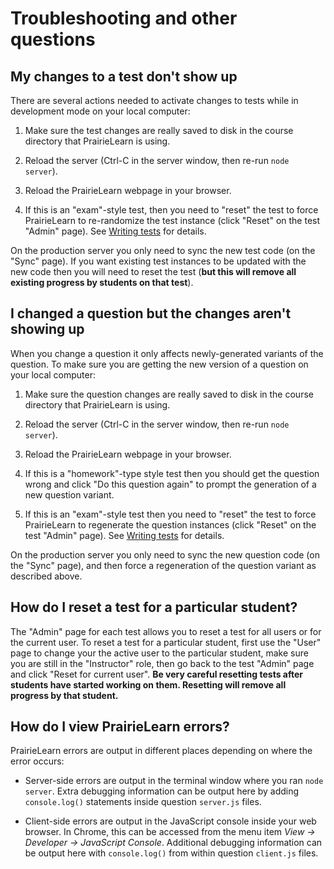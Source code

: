 
# Troubleshooting and other questions


## My changes to a test don't show up

There are several actions needed to activate changes to tests while in development mode on your local computer:

1. Make sure the test changes are really saved to disk in the course directory that PrairieLearn is using.

1. Reload the server (Ctrl-C in the server window, then re-run `node server`).

1. Reload the PrairieLearn webpage in your browser.

1. If this is an "exam"-style test, then you need to "reset" the test to force PrairieLearn to re-randomize the test instance (click "Reset" on the test "Admin" page). See [Writing tests](writingTests.md) for details.

On the production server you only need to sync the new test code (on the "Sync" page). If you want existing test instances to be updated with the new code then you will need to reset the test (**but this will remove all existing progress by students on that test**).

## I changed a question but the changes aren't showing up

When you change a question it only affects newly-generated variants of the question. To make sure you are getting the new version of a question on your local computer:

1. Make sure the question changes are really saved to disk in the course directory that PrairieLearn is using.

1. Reload the server (Ctrl-C in the server window, then re-run `node server`).

1. Reload the PrairieLearn webpage in your browser.

1. If this is a "homework"-type style test then you should get the question wrong and click "Do this question again" to prompt the generation of a new question variant.

1. If this is an "exam"-style test then you need to "reset" the test to force PrairieLearn to regenerate the question instances (click "Reset" on the test "Admin" page). See [Writing tests](writingTests.md) for details.

On the production server you only need to sync the new question code (on the "Sync" page), and then force a regeneration of the question variant as described above.


## How do I reset a test for a particular student?

The "Admin" page for each test allows you to reset a test for all users or for the current user. To reset a test for a particular student, first use the "User" page to change your the active user to the particular student, make sure you are still in the "Instructor" role, then go back to the test "Admin" page and click "Reset for current user". **Be very careful resetting tests after students have started working on them. Resetting will remove all progress by that student.**


## How do I view PrairieLearn errors?

PrairieLearn errors are output in different places depending on where the error occurs:

* Server-side errors are output in the terminal window where you ran `node server`. Extra debugging information can be output here by adding `console.log()` statements inside question `server.js` files.

* Client-side errors are output in the JavaScript console inside your web browser. In Chrome, this can be accessed from the menu item *View → Developer → JavaScript Console*. Additional debugging information can be output here with `console.log()` from within question `client.js` files.
